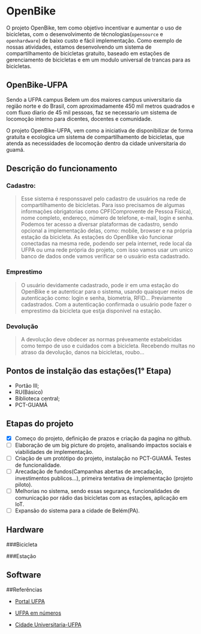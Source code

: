 # OpenBike
O projeto OpenBike, tem como objetivo incentivar e aumentar o uso de bicicletas, com o desenvolvimento de técnologias(`opensource` e `openhardware`) de baixo custo e fácil implementação. Como exemplo de nossas atividades, estamos desenvolvendo um sistema de compartilhamento de bicicletas gratuito, baseado em estações de gerenciamento de bicicletas e em um modulo universal de trancas para as bicicletas.

## OpenBike-UFPA
Sendo a UFPA campus Belem um dos maiores campus universitario da região norte e do Brasil, com aproximadamente 450 mil metros quadrados e com fluxo diario de 45 mil pessoas, faz se necessario um sistema de locomoção interno para dicentes, docentes e comunidade.

O projeto OpenBike-UFPA, vem como a iniciativa de disponibilizar de forma gratuita e ecologica um sistema de compartilhamento de bicicletas, que atenda as necessidades de locomoção dentro da cidade universitaria do guamá.

## Descrição do funcionamento
### Cadastro:
> Esse sistema é responssavel pelo cadastro de usuários na rede de compartilhamento de bicicletas. Para isso precisamos de algumas informações obrigatorias como CPF(Comprovente de Pessoa Fisica), nome completo, endereço, número de telefone, e-mail, login e senha.
Podemos ter acesso a diversar plataformas de cadastro, sendo opcional a implementação delas, como: mobile, browser e na própria estação da bicicleta.
As estações do OpenBike vão funcionar conectadas na mesma rede, podendo ser pela internet, rede local da UFPA ou uma rede própria do projeto, com isso vamos usar um unico banco de dados onde vamos verificar se o usuário esta cadastrado.

### Emprestimo
> O usuário devidamente cadastrado, pode ir em uma estação do OpenBike e se autenticar para o sistema, usando quaisquer meios de autenticação como: login e senha, biometria, RFID... Previamente cadastrados. Com a autenticação confirmada o usuário pode fazer o emprestimo da bicicleta que estja disponivel na estação. 

### Devolução
> A devolução deve obdecer as normas préveamente estabelcidas como tempo de uso e cuidados com a bicicleta. Recebendo multas no atraso da devolução, danos na bicicletas, roubo...

## Pontos de instalção das estações(1° Etapa)
- Portão III;
- RU(Básico)
- Biblioteca central;
- PCT-GUAMÁ

## Etapas do projeto
- [X] Começo do projeto, definição de prazos e criação da pagina no github.
- [ ] Elaboração de um big picture do projeto, analisando impactos sociais e viabilidades de implementação. 
- [ ] Criação de um protótipo do projeto, instalação no PCT-GUAMÁ. Testes de funcionalidade.
- [ ] Arecadação de fundos(Campanhas abertas de arecadação, investimentos publicos...), primeira tentativa de implementação (projeto piloto).
- [ ] Melhorias no sistema, sendo essas segurança, funcionalidades de comunicação por rádio das bicicletas com as estações, aplicação em IoT.
- [ ] Expansão do sistema para a cidade de Belém(PA).

## Hardware

###Bicicleta

###Estação

## Software

##Referências

- [Portal UFPA](https://www.portal.ufpa.br/)

- [UFPA em números](https://www.portal.ufpa.br/imprensa/noticia.php?cod=6449)

- [Cidade Universitaria-UFPA](https://books.google.com.br/books?id=KdNVBQAAQBAJ&pg=PA37&lpg=PA37&dq=Cidade+Universit%C3%A1ria+Professor+Jos%C3%A9+da+Silveira+Netto+-+Bel%C3%A9m&source=bl&ots=RJmgXofZuI&sig=bD5YVcfZGfq5Q06MRKB1nAzs6sk&hl=pt-BR&sa=X&ved=0ahUKEwjvz66rzZjNAhUHOCYKHaGAAH0Q6AEIUTAJ#v=onepage&q=Cidade%20Universit%C3%A1ria%20Professor%20Jos%C3%A9%20da%20Silveira%20Netto%20-%20Bel%C3%A9m&f=false)
